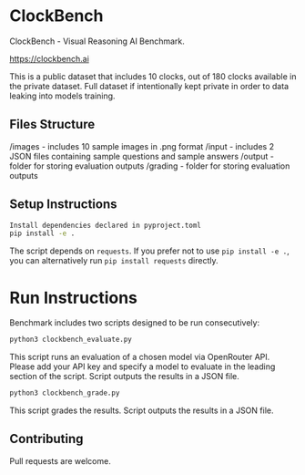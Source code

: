 # ClockBench

ClockBench - Visual Reasoning AI Benchmark.

https://clockbench.ai

This is a public dataset that includes 10 clocks, out of 180 clocks available in the private dataset.
Full dataset if intentionally kept private in order to data leaking into models training.

## Files Structure
/images - includes 10 sample images in .png format
/input - includes 2 JSON files containing sample questions and sample answers
/output - folder for storing evaluation outputs
/grading - folder for storing evaluation outputs

## Setup Instructions

```bash
Install dependencies declared in pyproject.toml
pip install -e .
```
The script depends on `requests`. If you prefer not to use `pip install -e .`, you can alternatively run `pip install requests` directly.

# Run Instructions
Benchmark includes two scripts designed to be run consecutively:

```bash
python3 clockbench_evaluate.py
```
This script runs an evaluation of a chosen model via OpenRouter API. Please add your API key and specify a model to evaluate in the leading section of the script.
Script outputs the results in a JSON file.

```bash
python3 clockbench_grade.py
```
This script grades the results.
Script outputs the results in a JSON file.

## Contributing

Pull requests are welcome.